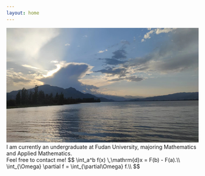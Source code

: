 ```yaml
---
layout: home
---
```

<head>
    <script src="https://cdn.mathjax.org/mathjax/latest/MathJax.js?config=TeX-AMS-MML_HTMLorMML" type="text/javascript"></script>
    <script type="text/x-mathjax-config">
        MathJax.Hub.Config({
            tex2jax: {
            skipTags: ['script', 'noscript', 'style', 'textarea', 'pre'],
            inlineMath: [['$','$']]
            }
        });
    </script>
</head>
<p>
  <img src="./Pics/site.jpg" alt="" style="height: 300px; width:750px;"/> <br />
  I am currently an undergraduate at Fudan University, majoring Mathematics and Applied Mathematics. <br />
  Feel free to contact me!
  $$
    \int_a^b f(x) \,\mathrm{d}x = F(b) - F(a).\\
    \int_{\Omega} \partial f = \int_{\partial\Omega} f.\\
  $$
</p>

<span id=''>
